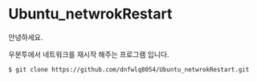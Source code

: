 # Ubuntu_netwrokRestart

안녕하세요.

우분투에서 네트워크를 재시작 해주는 프로그램 입니다.


```$ git clone https://github.com/dnfwlq8054/Ubuntu_netwrokRestart.git```
